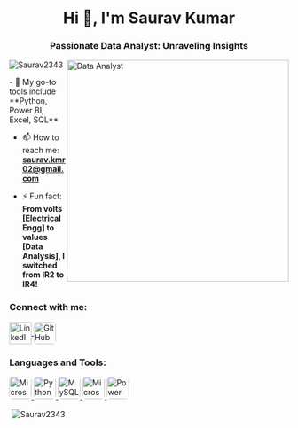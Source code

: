 <h1 align="center">Hi 👋, I'm Saurav Kumar</h1>
<h3 align="center">Passionate Data Analyst: Unraveling Insights</h3>
<img align="right" alt="Data Analyst" width="400" src="https://uploads-ssl.webflow.com/5c19100c2b50073e6ee69da1/60d34f3b422c048fb72cb925_Analyze.gif">

<p align="left">
    <img src="https://komarev.com/ghpvc/?username=Saurav2343&label=Profile%20views&color=0e75b6&style=flat" alt="Saurav2343" />
</p>
- 🌱 My go-to tools include **Python, Power BI, Excel, SQL**

- 📫 How to reach me: **saurav.kmr02@gmail.com**

- ⚡ Fun fact: **From volts [Electrical Engg] to values [Data Analysis], I switched from IR2 to IR4!**

<h3 align="left">Connect with me:</h3>
<p align="left">
    <a href="https://www.linkedin.com/in/saurav-kumar-995494107" target="blank">
        <img align="center" src="https://img.icons8.com/color/48/000000/linkedin.png" alt="LinkedIn" width="40" height="40" />
    </a>
    <a href="https://github.com/Saurav2343" target="blank">
        <img align="center" src="https://github.com/user-attachments/assets/6a579346-9819-465c-b6c6-5826a5ed0922" alt="GitHub" width="40" height="40" style="border-radius: 15%;"/>
    </a>
</p>

<h3 align="left">Languages and Tools:</h3>
<p align="left">
    <a href="https://www.microsoft.com/en-us/sql-server" target="_blank" rel="noreferrer">
        <img src="https://github.com/user-attachments/assets/c27d6cdf-9946-412b-af19-c870cc136d4c" alt="Microsoft SQL Server" 
             width="40" height="40" style="border-radius: 15%;" />
    </a>
    <a href="https://www.python.org/" target="_blank" rel="noreferrer">
        <img src="https://github.com/user-attachments/assets/a5d83d94-3419-44b1-bfa4-e562bafa4434" alt="Python" 
             width="40" height="40" style="border-radius: 15%;" />
    </a>
    <a href="https://www.mysql.com/" target="_blank" rel="noreferrer">
        <img src="https://github.com/user-attachments/assets/99af8d79-acee-4f8f-afdd-da6db9ff28a5" alt="MySQL" 
             width="40" height="40" style="border-radius: 15%;" />
    </a>
    <a href="https://www.microsoft.com/en-in/microsoft-365/excel" target="_blank" rel="noreferrer">
        <img src="https://github.com/user-attachments/assets/4f5d37db-85e0-4456-8e11-8206ae34a9f8" alt="Microsoft Excel" 
             width="40" height="40" style="border-radius: 15%;" />
    </a>
    <a href="https://www.microsoft.com/en-us/power-platform/products/power-bi" target="_blank" rel="noreferrer">
        <img src="https://github.com/user-attachments/assets/d4835e25-406f-49d7-bbb2-ed08d19324c9" alt="Power BI" 
             width="40" height="40" style="border-radius: 15%;" />
    </a>
</p>

<p>&nbsp;<img align="center" src="https://github-readme-stats.vercel.app/api?username=Saurav2343&show_icons=true&locale=en" alt="Saurav2343" /></p>

<!--<p><img align="center" src="https://streak-stats.demolab.com/?user=Saurav2343&" alt="Saurav2343" /></p>-->
